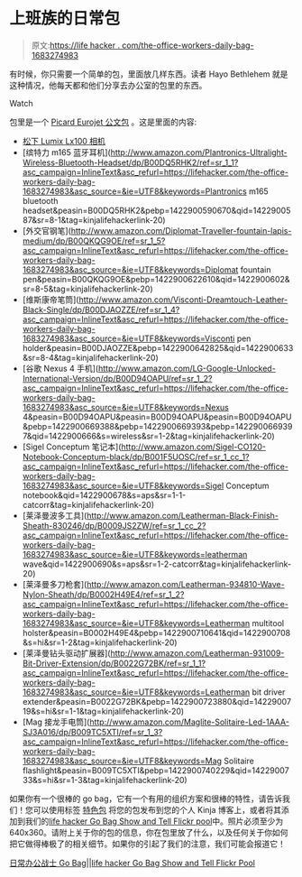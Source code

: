 # 上班族的日常包

> 原文:[https://life hacker . com/the-office-workers-daily-bag-1683274983](https://lifehacker.com/the-office-workers-daily-bag-1683274983)

有时候，你只需要一个简单的包，里面放几样东西。读者 Hayo Bethlehem 就是这种情况，他每天都和他们分享去办公室的包里的东西。

Watch

包里是一个 [Picard Eurojet 公文包](http://www.picard-lederwaren.de/en/men/briefcase-eurojet-1.html) 。这是里面的内容:

*   [松下 Lumix Lx100 相机](https://www.amazon.com/dp/B00GORMJTI?asc_campaign=InlineText&asc_refurl=https://lifehacker.com/the-office-workers-daily-bag-1683274983&asc_source=&linkCode=ogi&psc=1&smid=A3CHXSJAKA4EH&tag=kinjalifehackerlink-20&th=1)
*   [缤特力 m165 蓝牙耳机](http://www.amazon.com/Plantronics-Ultralight-Wireless-Bluetooth-Headset/dp/B00DQ5RHK2/ref=sr_1_1?asc_campaign=InlineText&asc_refurl=https://lifehacker.com/the-office-workers-daily-bag-1683274983&asc_source=&ie=UTF8&keywords=Plantronics m165 bluetooth headset&peasin=B00DQ5RHK2&pebp=1422900590670&qid=1422900587&sr=8-1&tag=kinjalifehackerlink-20)
*   [外交官钢笔](http://www.amazon.com/Diplomat-Traveller-fountain-lapis-medium/dp/B00QKQG9OE/ref=sr_1_5?asc_campaign=InlineText&asc_refurl=https://lifehacker.com/the-office-workers-daily-bag-1683274983&asc_source=&ie=UTF8&keywords=Diplomat fountain pen&peasin=B00QKQG9OE&pebp=1422900622610&qid=1422900602&sr=8-5&tag=kinjalifehackerlink-20)
*   [维斯康帝笔筒](http://www.amazon.com/Visconti-Dreamtouch-Leather-Black-Single/dp/B00DJAOZZE/ref=sr_1_4?asc_campaign=InlineText&asc_refurl=https://lifehacker.com/the-office-workers-daily-bag-1683274983&asc_source=&ie=UTF8&keywords=Visconti pen holder&peasin=B00DJAOZZE&pebp=1422900642825&qid=1422900633&sr=8-4&tag=kinjalifehackerlink-20)
*   [谷歌 Nexus 4 手机](http://www.amazon.com/LG-Google-Unlocked-International-Version/dp/B00D94OAPU/ref=sr_1_2?asc_campaign=InlineText&asc_refurl=https://lifehacker.com/the-office-workers-daily-bag-1683274983&asc_source=&ie=UTF8&keywords=Nexus 4&peasin=B00D94OAPU&peasin=B00D94OAPU&peasin=B00D94OAPU&pebp=1422900669388&pebp=1422900669393&pebp=1422900669397&qid=1422900666&s=wireless&sr=1-2&tag=kinjalifehackerlink-20)
*   [Sigel Conceptum 笔记本](http://www.amazon.com/Sigel-CO120-Notebook-Conceptum-black/dp/B001F5UOSC/ref=sr_1_cc_1?asc_campaign=InlineText&asc_refurl=https://lifehacker.com/the-office-workers-daily-bag-1683274983&asc_source=&ie=UTF8&keywords=Sigel Conceptum notebook&qid=1422900678&s=aps&sr=1-1-catcorr&tag=kinjalifehackerlink-20)
*   [莱泽曼波多工具](http://www.amazon.com/Leatherman-Black-Finish-Sheath-830246/dp/B0009JS2ZW/ref=sr_1_cc_2?asc_campaign=InlineText&asc_refurl=https://lifehacker.com/the-office-workers-daily-bag-1683274983&asc_source=&ie=UTF8&keywords=leatherman wave&qid=1422900690&s=aps&sr=1-2-catcorr&tag=kinjalifehackerlink-20)
*   [莱泽曼多刀枪套](http://www.amazon.com/Leatherman-934810-Wave-Nylon-Sheath/dp/B0002H49E4/ref=sr_1_2?asc_campaign=InlineText&asc_refurl=https://lifehacker.com/the-office-workers-daily-bag-1683274983&asc_source=&ie=UTF8&keywords=Leatherman multitool holster&peasin=B0002H49E4&pebp=1422900710641&qid=1422900708&s=hi&sr=1-2&tag=kinjalifehackerlink-20)
*   [莱泽曼钻头驱动扩展器](http://www.amazon.com/Leatherman-931009-Bit-Driver-Extension/dp/B0022G72BK/ref=sr_1_1?asc_campaign=InlineText&asc_refurl=https://lifehacker.com/the-office-workers-daily-bag-1683274983&asc_source=&ie=UTF8&keywords=Leatherman bit driver extender&peasin=B0022G72BK&pebp=1422900723880&qid=1422900719&s=hi&sr=1-1&tag=kinjalifehackerlink-20)
*   [Mag 接龙手电筒](http://www.amazon.com/Maglite-Solitaire-Led-1AAA-SJ3A016/dp/B009TC5XTI/ref=sr_1_3?asc_campaign=InlineText&asc_refurl=https://lifehacker.com/the-office-workers-daily-bag-1683274983&asc_source=&ie=UTF8&keywords=Mag Solitaire flashlight&peasin=B009TC5XTI&pebp=1422900740229&qid=1422900733&s=hi&sr=1-3&tag=kinjalifehackerlink-20)

如果你有一个很棒的 go bag，它有一个有用的组织方案和很棒的特性，请告诉我们！您可以使用标签 [特色包](http://kinja.com/tag/featured-bag) 将您的包发布到您的个人 Kinja 博客上，或者将其添加到我们的[life hacker Go Bag Show and Tell Flickr pool](http://www.flickr.com/groups/2301352@N21)中。照片必须至少为 640x360。请附上关于你的包的信息，你在包里放了什么，以及任何关于你如何把它做得棒极了的相关细节。如果你的引起了我们的注意，我们可能会报道它！

[日常办公战士 Go Bag](https://www.flickr.com/photos/hayobethlehem/16196456557/in/pool-2301352@N21)||[life hacker Go Bag Show and Tell Flickr Pool](http://www.flickr.com/groups/2301352@N21)